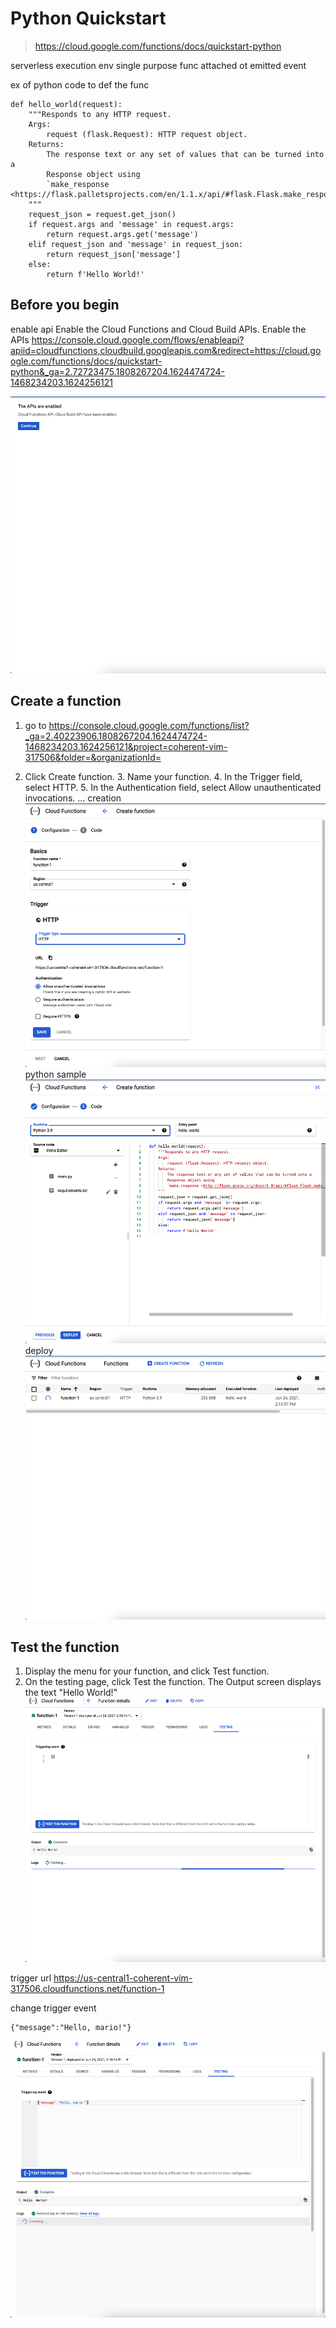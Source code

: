 # Python Quickstart
> https://cloud.google.com/functions/docs/quickstart-python

serverless execution env 
single purpose func attached ot emitted event

ex of python code to def the func
```
def hello_world(request):
    """Responds to any HTTP request.
    Args:
        request (flask.Request): HTTP request object.
    Returns:
        The response text or any set of values that can be turned into a
        Response object using
        `make_response <https://flask.palletsprojects.com/en/1.1.x/api/#flask.Flask.make_response>`.
    """
    request_json = request.get_json()
    if request.args and 'message' in request.args:
        return request.args.get('message')
    elif request_json and 'message' in request_json:
        return request_json['message']
    else:
        return f'Hello World!'
```
## Before you begin

enable api
Enable the Cloud Functions and Cloud Build APIs. Enable the APIs
https://console.cloud.google.com/flows/enableapi?apiid=cloudfunctions,cloudbuild.googleapis.com&redirect=https://cloud.google.com/functions/docs/quickstart-python&_ga=2.72723475.1808267204.1624474724-1468234203.1624256121

![](2021-06-24-14-12-25.png)

## Create a function

1. go to  https://console.cloud.google.com/functions/list?_ga=2.40223906.1808267204.1624474724-1468234203.1624256121&project=coherent-vim-317506&folder=&organizationId=

2. Click Create function. 3. Name your function. 4. In the Trigger field, select HTTP. 5. In the Authentication field, select Allow unauthenticated invocations. 
...
creation
![](2021-06-24-14-15-06.png)
python sample
![](2021-06-24-14-16-14.png)
deploy
![](2021-06-24-14-18-01.png)

## Test the function

1. Display the menu for your function, and click Test function.
2. On the testing page, click Test the function. The Output screen displays the text "Hello World!"
![](2021-06-24-14-19-00.png)

trigger url
https://us-central1-coherent-vim-317506.cloudfunctions.net/function-1

change trigger event

```
{"message":"Hello, mario!"}
```
![](2021-06-24-14-27-54.png)